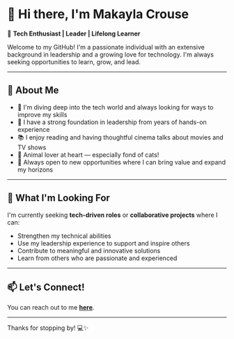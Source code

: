 # 👋 Hi there, I'm Makayla Crouse

🎯 **Tech Enthusiast | Leader | Lifelong Learner**

Welcome to my GitHub! I'm a passionate individual with an extensive background in leadership and a growing love for technology. I'm always seeking opportunities to learn, grow, and lead.

---

## 🌟 About Me

- 🔧 I'm diving deep into the tech world and always looking for ways to improve my skills
- 🧠 I have a strong foundation in leadership from years of hands-on experience
- 📚 I enjoy reading and having thoughtful cinema talks about movies and TV shows
- 🐾 Animal lover at heart — especially fond of cats!
- 🚀 Always open to new opportunities where I can bring value and expand my horizons

---

## 💼 What I'm Looking For

I'm currently seeking **tech-driven roles** or **collaborative projects** where I can:
- Strengthen my technical abilities
- Use my leadership experience to support and inspire others
- Contribute to meaningful and innovative solutions
- Learn from others who are passionate and experienced

---

## 📫 Let's Connect!

You can reach out to me [**here**](https://www.linkedin.com/in/makaylacrouse/).

---

Thanks for stopping by! 💻✨
